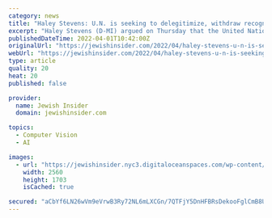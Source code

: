 ```yaml
---
category: news
title: "Haley Stevens: U.N. is seeking to delegitimize, withdraw recognition of Israel"
excerpt: "Haley Stevens (D-MI) argued on Thursday that the United Nations’ repeated investigations of Israel may be part of a campaign to delegitimize and potentially withdraw recognition of the Jewish state in the body’s General Assembly."
publishedDateTime: 2022-04-01T10:42:00Z
originalUrl: "https://jewishinsider.com/2022/04/haley-stevens-u-n-is-seeking-to-delegitimize-withdraw-recognition-of-israel/"
webUrl: "https://jewishinsider.com/2022/04/haley-stevens-u-n-is-seeking-to-delegitimize-withdraw-recognition-of-israel/"
type: article
quality: 20
heat: 20
published: false

provider:
  name: Jewish Insider
  domain: jewishinsider.com

topics:
  - Computer Vision
  - AI

images:
  - url: "https://jewishinsider.nyc3.digitaloceanspaces.com/wp-content/uploads/2022/03/31193255/GettyImages-1157623990-scaled.jpg"
    width: 2560
    height: 1703
    isCached: true

secured: "aCbYf6LN26wVm9eVrwB3Ry72NL6mLXCGn/7QTFjY5DnHFBRsDekooFglCmB8U/i/qnHaXDHoIpSp6geJV+qpvqfloTdawWPh7E09POEylWdF5jevyK1LJDQ8jx+OGbVDkGiiUya3qGgBgK6FAQnm8s9RWC1mHqWXLqk7HVYWiPzeb/y7O0ZPmsL/zB/mw89OUNq2Njo0RnCWeKY/rKZ3rvjudndgHyudOd1Xf42/Ry+ecssvDgjq7+7mFuB937sP4iTaw1JcfsPAHV9LA6A6PkRIdUpfkqKTZLWMyMlpZOCwfRJWtVmbFwfFL2EptPwLjIP2trZTACVW1YIPbX775ask64IHbPuIqRczsuBb0yY=;TeeGC+v3E6i0sr6WCUkK9A=="
---
```


